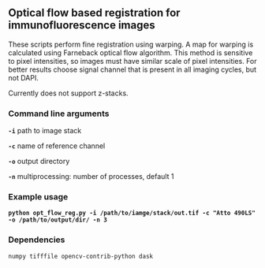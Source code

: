 ## Optical flow based registration for immunofluorescence images

These scripts perform fine registration using warping. 
A map for warping is calculated using Farneback optical flow algorithm.
This method is sensitive to pixel intensities, so images must have similar scale of pixel intensities. 
For better results choose signal channel that is present in all imaging cycles, but not DAPI. 

Currently does not support z-stacks.

### Command line arguments

**`-i`**  path to image stack

**`-c`**  name of reference channel

**`-o`**  output directory

**`-n`**  multiprocessing: number of processes, default 1

### Example usage

**`python opt_flow_reg.py -i /path/to/iamge/stack/out.tif -c "Atto 490LS" -o /path/to/output/dir/ -n 3`**


### Dependencies
`numpy tifffile opencv-contrib-python dask`

